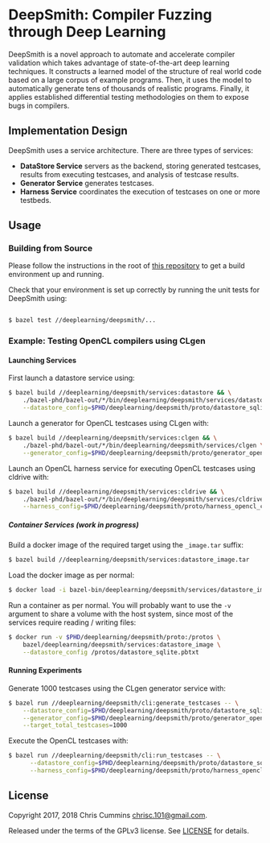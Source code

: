 # DeepSmith: Compiler Fuzzing through Deep Learning

DeepSmith is a novel approach to automate and accelerate compiler validation
which takes advantage of state-of-the-art deep learning techniques. It
constructs a learned model of the structure of real world code based on a large
corpus of example programs. Then, it uses the model to automatically generate
tens of thousands of realistic programs. Finally, it applies established
differential testing methodologies on them to expose bugs in compilers.

## Implementation Design

DeepSmith uses a service architecture. There are three types of services:

 * **DataStore Service** servers as the backend, storing generated testcases,
   results from executing testcases, and analysis of testcase results.
 * **Generator Service** generates testcases.
 * **Harness Service** coordinates the execution of testcases on one or more
   testbeds.

## Usage

### Building from Source

Please follow the instructions in the root of
[this repository](https://github.com/ChrisCummins/phd) to get a build
environment up and running.

Check that your environment is set up correctly by running the unit tests for
DeepSmith using:

```sh

$ bazel test //deeplearning/deepsmith/...
```

### Example: Testing OpenCL compilers using CLgen

#### Launching Services

First launch a datastore service using:

```sh
$ bazel build //deeplearning/deepsmith/services:datastore && \
    ./bazel-phd/bazel-out/*/bin/deeplearning/deepsmith/services/datastore \
    --datastore_config=$PHD/deeplearning/deepsmith/proto/datastore_sqlite.pbtxt
```

Launch a generator for OpenCL testcases using CLgen with:

```sh
$ bazel build //deeplearning/deepsmith/services:clgen && \
    ./bazel-phd/bazel-out/*/bin/deeplearning/deepsmith/services/clgen \
    --generator_config=$PHD/deeplearning/deepsmith/proto/generator_opencl_clgen.pbtxt
```

Launch an OpenCL harness service for executing OpenCL testcases using cldrive
with:

```sh
$ bazel build //deeplearning/deepsmith/services:cldrive && \
    ./bazel-phd/bazel-out/*/bin/deeplearning/deepsmith/services/cldrive \
    --harness_config=$PHD/deeplearning/deepsmith/proto/harness_opencl_cldrive.pbtxt
```

##### Container Services (work in progress)

Build a docker image of the required target using the `_image.tar` suffix:

```sh
$ bazel build //deeplearning/deepsmith/services:datastore_image.tar
```

Load the docker image as per normal:

```sh
$ docker load -i bazel-bin/deeplearning/deepsmith/services/datastore_image.tar
```

Run a container as per normal. You will probably want to use the `-v` argument
to share a volume with the host system, since most of the services require
reading / writing files:

```sh
$ docker run -v $PHD/deeplearning/deepsmith/proto:/protos \
    bazel/deeplearning/deepsmith/services:datastore_image \
    --datastore_config /protos/datastore_sqlite.pbtxt
```

#### Running Experiments

Generate 1000 testcases using the CLgen generator service with:

```sh
$ bazel run //deeplearning/deepsmith/cli:generate_testcases -- \
    --datastore_config=$PHD/deeplearning/deepsmith/proto/datastore_sqlite.pbtxt \
    --generator_config=$PHD/deeplearning/deepsmith/proto/generator_opencl_clgen.pbtxt \
    --target_total_testcases=1000
```

Execute the OpenCL testcases with:

```sh
$ bazel run //deeplearning/deepsmith/cli:run_testcases -- \
      --datastore_config=$PHD/deeplearning/deepsmith/proto/datastore_sqlite.pbtxt \
      --harness_config=$PHD/deeplearning/deepsmith/proto/harness_opencl_cldrive.pbtxt
```


## License

Copyright 2017, 2018 Chris Cummins <chrisc.101@gmail.com>.

Released under the terms of the GPLv3 license. See [LICENSE](/LICENSE) for
details.
